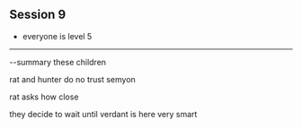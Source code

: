 ## Session 9
- everyone is level 5
---
--summary
these children

rat and hunter do no trust semyon

rat asks how close

they decide to wait until verdant is here
	very smart


